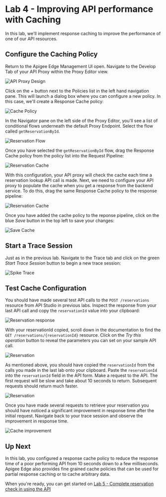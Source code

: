 # Lab 4 - Improving API performance with Caching

In this lab, we'll implement response caching to improve the performance of one of our API resources.

## Configure the Caching Policy

Return to the Apigee Edge Management UI open. Navigate to the Develop Tab of your API Proxy within the Proxy Editor view. 

![API Proxy Design](images/proxy-design-lab4.png)

Click on the *+* button next to the Policies list in the left hand navigation pane. This will launch a dialog box where you can configure a new policy. In this case, we'll create a Response Cache policy:

![Cache Policy](images/cache-policy-dialog.png)

In the Navigator pane on the left side of the Proxy Editor, you'll see a list of conditional flows underneath the default Proxy Endpoint. Select the flow called `getReservationById`. 

![Reservation Flow](images/get-reservation-flow.png)

Once you have selected the `getReservationById` flow, drag the Response Cache policy from the policy list into the Request Pipeline:

![Reservation Cache](images/get-reservation-cache.png)

With this configuration, your API proxy will check the cache each time a reservation lookup API call is made. Next, we need to configure your API proxy to populate the cache when you get a response from the backend service. To do this, drag the same Response Cache policy to the response pipeline:

![Reservation Cache](images/get-reservation-cache-response.png)

Once you have added the cache policy to the reponse pipeline, click on the blue *Save* button in the top left to save your changes:

![Save Cache](images/save-cache.png)

## Start a Trace Session

Just as in the previous lab. Navigate to the Trace tab and click on the green *Start Trace Session* button to begin a new trace session:

![Spike Trace](images/start-trace.png)

## Test Cache Configuration

You should have made several test API calls to the `POST /reservations` resource from API Studio in previous labs. Inspect the response from your last API call and copy the `reservationId` value into your clipboard:

![Reservation response](images/create-reservation-response.png)

With your reservationId copied, scroll down in the documentation to find the `GET /reservations/{reservationId}` resource. Click on the *Try this operation* button to reveal the parameters you can set on your sample API call. 

![Reservation](images/get-reservation.png)

As mentioned above, you should have copied the `reservationId` from the calls you made in the last lab onto your clipboard. Paste the `reservationId` into the `reservationId` field in the API form. Make a request to the API. The first request will be slow and take about 10 seconds to return. Subsequent requests should return much faster.

![Reservation](images/get-reservation-request.png)

Once you have made several requests to retrieve your reservation you should have noticed a significant improvement in response time after the initial request. Navigate back to your trace session and observe the improvement in response time. 

![Cache improvement](images/cache-improve.png)

## Up Next

In this lab, you configured a response cache policy to reduce the response time of a poor performing API from 10 seconds down to a few milliseconds. Apigee Edge also provides fine grained cache policies that can be used for partial response caching or to cache arbitrary data.

When you're ready, you can get started on [Lab 5 - Complete reservation check in using the API](lab5.md)
